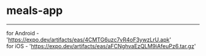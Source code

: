 # meals-app

***

for Android - 'https://expo.dev/artifacts/eas/4CMTG6uzc7vR4oF3ywzLrU.apk'  
for iOS - 'https://expo.dev/artifacts/eas/aFCNghvaEzQLM9iAfeuPz6.tar.gz'
